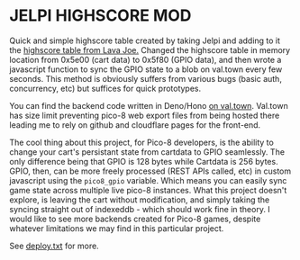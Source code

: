 # JELPI HIGHSCORE MOD

Quick and simple highscore table created by taking Jelpi and adding to it the [highscore table from Lava Joe.](https://github.com/pancelor/pico-8-highscore/tree/main?tab=readme-ov-file) Changed the highscore table in memory location from 0x5e00 (cart data) to 0x5f80 (GPIO data), and then wrote a javascript function to sync the GPIO state to a blob on val.town every few seconds. This method is obviously suffers from various bugs (basic auth, concurrency, etc) but suffices for quick prototypes.

You can find the backend code written in Deno/Hono [on val.town](https://www.val.town/x/Mal2994/jelpi/code/main.tsx). Val.town has size limit preventing pico-8 web export files from being hosted there leading me to rely on github and cloudflare pages for the front-end.

The cool thing about this project, for Pico-8 developers, is the ability to change your cart's persistant state from cartdata to GPIO seamlessly. The only difference being that GPIO is 128 bytes while Cartdata is 256 bytes. GPIO, then, can be more freely processed (REST APIs called, etc) in custom javascript using the `pico8_gpio` variable. Which means you can easily sync game state across multiple live pico-8 instances. What this project doesn't explore, is leaving the cart without modification, and simply taking the syncing straight out of indexeddb - which should work fine in theory. I would like to see more backends created for Pico-8 games, despite whatever limitations we may find in this particular project.

See [deploy.txt](deploy.txt) for more.